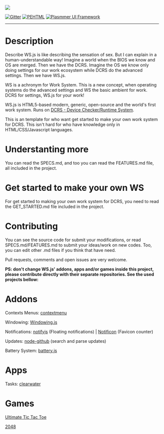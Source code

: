 <img src="https://camo.githubusercontent.com/6203d77ddfc976586a9d220f0f1234346118b65a/687474703a2f2f692e696d6775722e636f6d2f4271584b696f36672e706e67" align="absmiddle">

[![Gitter](https://badges.gitter.im/Join%20Chat.svg)](https://gitter.im/DaniellMesquita/Modern-OS?utm_source=badge&utm_medium=badge&utm_campaign=pr-badge&utm_content=badge)
[![PEHTML](http://developers.plasmmer.com/badges/PEHTML.svg)](https://github.com/Plasmmer/PEHTML)
[![Plasmmer UI Framework](http://developers.plasmmer.com/badges/Framework.svg)](https://github.com/Software-js/Framework.js)

----------
# Description #

Describe WS.js is like describing the sensation of sex. But I can explain in a human-understandable way! Imagine a world when the BIOS we know and OS are merged. Then we have the DCRS. Imagine the OS we know only doing settings for our work ecosystem while DCRS do the advanced settings. Then we have WS.js.

WS is a achronym for Work System. This is a new concept, when operating systems do the advanced settings and WS the basic ambient for work. DCRS for settings, WS.js for your work!

WS.js is HTML5-based modern, generic, open-source and the world's first work system. Runs on [DCRS - Device Checker/Runtime System](https://github.com/DaniellMesquita/Modern-Bios "Click here to know more how DCRS works and get started how insert DCRS in your mainboard/device and/or making your own WS.").

This is an template for who want get started to make your own work system for DCRS. This isn't hard for who have knowledge only in HTML/CSS/Javascript languages.

# Understanting more #

You can read the SPECS.md, and too you can read the FEATURES.md file, all included in the project.

# Get started to make your own WS #

For get started to making your own work system for DCRS, you need to read the GET_STARTED.md file included in the project.

# Contributing #

You can see the source code for submit your modifications, or read SPECS.md/FEATURES.md to submit your ideas/work on new codes. Too, you can edit other .md files if you think that have need.

Pull requests, comments and open issues are very welcome.

**PS: don't change WS.js' addons, apps and/or games inside this project, please contribute directly with their separate repositories. See the used projects bellow:**

# Addons #

Contexts Menus: [contextmenu](https://github.com/aantthony/contextmenu)

Windowing: [Windowing.js](https://github.com/Software-js/Windowing.js)

Notifications: [notifyjs](https://github.com/notifyjs/notifyjs) (Floating notifications) | [Notificon](https://github.com/makeable/Notificon) (Favicon counter)

Updates: [node-github](https://github.com/mikedeboer/node-github) (search and parse updates)

Battery System: [battery.js](https://github.com/miguelmota/battery)

# Apps #

Tasks: [clearwater](https://github.com/lbarman/clearwater)

# Games #

[Ultimate Tic Tac Toe](https://github.com/kennycason/ultimate_tictactoe)

[2048](https://github.com/gabrielecirulli/2048)

